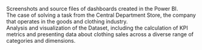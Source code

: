 Screenshots and source files of dashboards created in the Power BI.    
The case of solving a task from the Central Department Store, the company that operates in the goods and clothing industry.   
Analysis and visualization of the Dataset, including the calculation of KPI metrics and presenting data about clothing sales across a diverse range of categories and dimensions.
